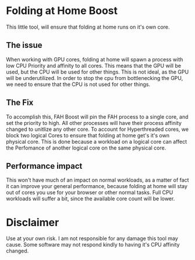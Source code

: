 # Folding at Home Boost
This little tool, will ensure that folding at home runs on it's own core.

## The issue
When working with GPU cores, folding at home will spawn a process with low CPU Priority and affinity to all cores.
This means that the GPU will be used, but the CPU will be used for other things. This is not ideal, as the GPU will be underutilized.
In order to stop the cpu from bottlenecking the GPU, we need to ensure that the CPU is not used for other things. 
## The Fix
To accomplish this, FAH Boost will pin the FAH process to a single core, and set the priority to high. 
All other processes will have their process affinity changed to unitlize any other core.
To account for Hyperthreaded cores, we block two logical Cores to ensure that folding at home get's it's own physical core. 
This is done because a workload on a logical core can affect the Perfomance of another logical core on the same physical core.
## Performance impact
This won't have much of an impact on normal workloads, as a matter of fact it can improve your general performance, because folding at home will stay out of cores you use for your browser or other normal tasks.
Full CPU workloads will suffer a bit, since the available core count will be lower.

# Disclaimer
Use at your own risk. I am not responsible for any damage this tool may cause.
Some software may not respond kindly to having it's CPU affinity changed.